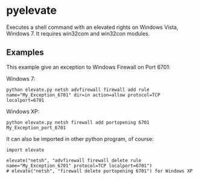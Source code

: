 pyelevate
=========

Executes a shell command with an elevated rights on Windows Vista, Windows 7.
It requires win32com and win32con modules.

Examples
---------

This example give an exception to Windows Firewall on Port 6701:

Windows 7:

    python elevate.py netsh advfirewall firewall add rule name="My_Exception_6701" dir=in action=allow protocol=TCP localport=6701

Windows XP:

    python elevate.py netsh firewall add portopening 6701 My_Exception_port_6701

It can also be imported in other python program, of course:

    import elevate
    
    elevate("netsh", "advfirewall firewall delete rule name="My_Exception_6701" protocol=TCP localport=6701")
    # elevate("netsh", "firewall delete portopening 6701") for Windows XP
